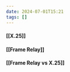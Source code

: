 ```yaml
---
date: 2024-07-01T15:21
tags: []
---
```

#### [[X.25]]
#### [[Frame Relay]]
#### [[Frame Relay vs X.25]]